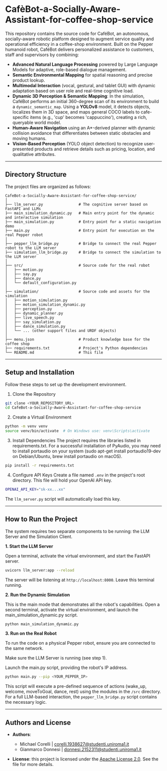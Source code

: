 # CafèBot-a-Socially-Aware-Assistant-for-coffee-shop-service
This repository contains the source code for CaféBot, an autonomous, socially-aware robotic platform designed to augment service quality and operational efficiency in a coffee-shop environment. Built on the Pepper humanoid robot, CaféBot delivers personalized assistance to customers, staff and supervisors by combining:

- **Advanced Natural Language Processing** powered by Large Language Models for adaptive, role-based dialogue management.
- **Semantic Environmental Mapping** for spatial reasoning and precise product lookup.
- **Multimodal Interaction** (vocal, gestural, and tablet GUI) with dynamic adaptation based on user role and real-time cognitive load.
-   **Dynamic 3D Perception & Semantic Mapping**: In the simulation, CaféBot performs an initial 360-degree scan of its environment to build a `dynamic_semantic_map`. Using a **YOLOv8** model, it detects objects, localizes them in 3D space, and maps general COCO labels to cafe-specific items (e.g., 'cup' becomes 'cappuccino'), creating a rich, queryable world model.
- **Human-Aware Navigation** using an A*-derived planner with dynamic collision avoidance that differentiates between static obstacles and moving humans.
- **Vision-Based Perception** (YOLO object detection) to recognize user-presented products and retrieve details such as pricing, location, and qualitative attributes.

--- 

## Directory Structure
The project files are organized as follows:

```
CafeBot-a-Socially-Aware-Assistant-for-coffee-shop-service/
│
├── llm_server.py                # The cognitive server based on FastAPI and LLMs
├── main_simulation_dynamic.py   # Main entry point for the dynamic and interactive simulation
├── main_simulation.py           # Entry point for a static navigation demo
├── main.py                      # Entry point for execution on the real Pepper robot
│
├── pepper_llm_bridge.py         # Bridge to connect the real Pepper robot to the LLM server
├── simulation_llm_bridge.py     # Bridge to connect the simulation to the LLM server
│
├── src/                         # Source code for the real robot
│   ├── motion.py
│   ├── say.py
│   ├── dance.py
│   └── default_configuration.py
│
├── simulation/                  # Source code and assets for the simulation
│   ├── motion_simulation.py
│   ├── motion_simulation_dynamic.py
│   ├── perception.py
│   ├── dynamic_planner.py
│   ├── live_speech.py
│   ├── say_simulation.py
│   ├── dance_simulation.py
│   └── ... (other support files and URDF objects)
│
├── menu.json                    # Product knowledge base for the coffee shop
├── requirements.txt             # Project's Python dependencies
└── README.md                    # This file
```
---

## Setup and Installation
Follow these steps to set up the development environment.

1. Clone the Repository
```bash
git clone <YOUR_REPOSITORY_URL>
cd CafeBot-a-Socially-Aware-Assistant-for-coffee-shop-service
```

2. Create a Virtual Environment
```bash
python -m venv venv
source venv/bin/activate  # On Windows use: venv\Scripts\activate
```

3. Install Dependencies
The project requires the libraries listed in requirements.txt. For a successful installation of PyAudio, you may need to install portaudio on your system (sudo apt-get install portaudio19-dev on Debian/Ubuntu, brew install portaudio on macOS).
```bash
pip install -r requirements.txt
```

4. Configure API Keys
Create a file named `.env` in the project's root directory. This file will hold your OpenAI API key.
```bash
OPENAI_API_KEY="sk-xx...xx"
```

The `llm_server.py` script will automatically load this key.

---

## How to Run the Project
The system requires two separate components to be running: the LLM Server and the Simulation Client.

**1. Start the LLM Server**

Open a terminal, activate the virtual environment, and start the FastAPI server.
```bash
uvicorn llm_server:app --reload
```
The server will be listening at `http://localhost:8000`. Leave this terminal running.

**2. Run the Dynamic Simulation**

This is the main mode that demonstrates all the robot's capabilities. Open a second terminal, activate the virtual environment, and launch the main_simulation_dynamic.py script.
```bash
python main_simulation_dynamic.py
```

**3. Run on the Real Robot**

To run the code on a physical Pepper robot, ensure you are connected to the same network.

Make sure the LLM Server is running (see step 1).

Launch the main.py script, providing the robot's IP address.
```bash
python main.py --pip <YOUR_PEPPER_IP>
```
This script will execute a pre-defined sequence of actions (wake_up, welcome, moveToGoal, dance, rest) using the modules in the `/src` directory. For a full LLM-based interaction, the `pepper_llm_bridge.py` script contains the necessary logic.

---

## **Authors and License**

- **Authors**:  
  - Michael Corelli | [corelli.1938627@studenti.uniroma1.it](mailto:corelli.1938627@studenti.uniroma1.it)
  - Gianmarco Donnesi | [donnesi.2152311@studenti.uniroma1.it](mailto:donnesi.2152311@studenti.uniroma1.it)  

- **License**: this project is licensed under the [Apache License 2.0](LICENSE). See the file for more details.